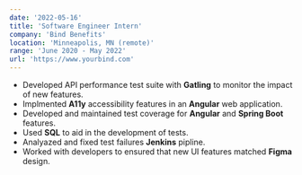 ```yaml
---
date: '2022-05-16'
title: 'Software Engineer Intern'
company: 'Bind Benefits'
location: 'Minneapolis, MN (remote)'
range: 'June 2020 - May 2022'
url: 'https://www.yourbind.com'
---
```


- Developed API performance test suite with **Gatling** to monitor the impact of new features.
- Implmented **A11y** accessibility features in an **Angular** web application.
- Developed and maintained test coverage for **Angular** and **Spring Boot** features.
- Used **SQL** to aid in the development of tests.
- Analyazed and fixed test failures **Jenkins** pipline.
- Worked with developers to ensured that new UI features matched **Figma** design.
